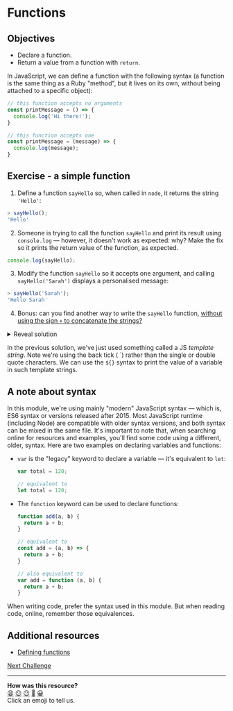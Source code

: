
# Functions

## Objectives

 * Declare a function.
 * Return a value from a function with `return`.

In JavaScript, we can define a function with the following syntax (a function is the same thing as a Ruby "method", but it lives on its own, without being attached to a specific object):

```js
// this function accepts no arguments
const printMessage = () => {
  console.log('Hi there!');
}

// this function accepts one
const printMessage = (message) => {
  console.log(message);
}
```

## Exercise - a simple function

1. Define a function `sayHello` so, when called in `node`, it returns the string `'Hello'`:

```javascript
> sayHello();
'Hello'
```

2. Someone is trying to call the function `sayHello` and print its result using `console.log` — however, it doesn't work as expected: why? Make the fix so it prints the return value of the function, as expected.

```javascript
console.log(sayHello);
```

3. Modify the function `sayHello` so it accepts one argument, and calling `sayHello('Sarah')` displays a personalised message:
```javascript
> sayHello('Sarah');
'Hello Sarah'
```

4. Bonus: can you find another way to write the `sayHello` function, [without using the sign `+` to concatenate the strings?](https://developer.mozilla.org/en-US/docs/Web/JavaScript/Reference/Template_literals#syntax)

<details>
<summary>Reveal solution</summary>

```javascript

// What about this one? Hint: you might want to use the word "argument" here too.
const sayHello = (name) => {
  return `Hello ${name}`;
}

console.log(sayHello('Sarah'));
```

</details>

In the previous solution, we've just used something called a JS *template string*. Note we're using the back tick ( \`) rather than the single or double quote characters. We can use the `${}` syntax to print the value of a variable in such template strings.

## A note about syntax

In this module, we're using mainly "modern" JavaScript syntax — which is, ES6 syntax or versions released after 2015. Most JavaScript runtime (including Node) are compatible with older syntax versions, and both syntax can be mixed in the same file. It's important to note that, when searching online for resources and examples, you'll find some code using a different, older, syntax. Here are two examples on declaring variables and functions:

 * `var` is the "legacy" keyword to declare a variable — it's equivalent to `let`:
    ```js
    var total = 120;
    
    // equivalent to
    let total = 120;
    ```
 * The `function` keyword can be used to declare functions:
    ```js
    function add(a, b) {
      return a + b;
    }

    // equivalent to
    const add = (a, b) => {
      return a + b;
    }

    // also equivalent to
    var add = function (a, b) {
      return a + b;
    }
    ```
  When writing code, prefer the syntax used in this module. But when reading code, online, remember those equivalences.

## Additional resources

 * [Defining functions](https://developer.mozilla.org/en-US/docs/Web/JavaScript/Guide/Functions#defining_functions)

[Next Challenge](05_returning_values.md)

<!-- BEGIN GENERATED SECTION DO NOT EDIT -->

---

**How was this resource?**  
[😫](https://airtable.com/shrUJ3t7KLMqVRFKR?prefill_Repository=makersacademy/javascript-fundamentals&prefill_File=contents/04_functions.md&prefill_Sentiment=😫) [😕](https://airtable.com/shrUJ3t7KLMqVRFKR?prefill_Repository=makersacademy/javascript-fundamentals&prefill_File=contents/04_functions.md&prefill_Sentiment=😕) [😐](https://airtable.com/shrUJ3t7KLMqVRFKR?prefill_Repository=makersacademy/javascript-fundamentals&prefill_File=contents/04_functions.md&prefill_Sentiment=😐) [🙂](https://airtable.com/shrUJ3t7KLMqVRFKR?prefill_Repository=makersacademy/javascript-fundamentals&prefill_File=contents/04_functions.md&prefill_Sentiment=🙂) [😀](https://airtable.com/shrUJ3t7KLMqVRFKR?prefill_Repository=makersacademy/javascript-fundamentals&prefill_File=contents/04_functions.md&prefill_Sentiment=😀)  
Click an emoji to tell us.

<!-- END GENERATED SECTION DO NOT EDIT -->
